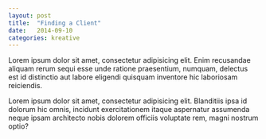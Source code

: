 ```yaml
---
layout: post
title:  "Finding a Client"
date:   2014-09-10
categories: kreative
---
```


Lorem ipsum dolor sit amet, consectetur adipisicing elit. Enim recusandae aliquam rerum sequi esse unde ratione praesentium, numquam, delectus est id distinctio aut labore eligendi quisquam inventore hic laboriosam reiciendis.

Lorem ipsum dolor sit amet, consectetur adipisicing elit. Blanditiis ipsa id dolorum hic omnis, incidunt exercitationem itaque aspernatur assumenda neque ipsam architecto nobis dolorem officiis voluptate rem, magni nostrum optio?